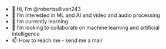 - 👋 Hi, I’m @robertsullivan243
- 👀 I’m interested in ML and AI and video and audio processing 
- 🌱 I’m currently learning ...
- 💞️ I’m looking to collaborate on machine learning and artificial intelligence
- 📫 How to reach me - send me a mail

<!---
robertsullivan243/robertsullivan243 is a ✨ special ✨ repository because its `README.md` (this file) appears on your GitHub profile.
You can click the Preview link to take a look at your changes.
--->
